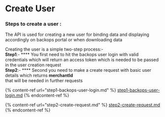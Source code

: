 # Create User

### Steps to create a user :&#x20;

The API is used for creating a new user for binding data and displaying accordingly on backops portal or when downloading data

Creating the user is a simple two-step process:- \
**Step1**:- **** You first need to hit the backops user login with valid credentials which will return an access token which is needed to be passed in the user creation request\
**Step2**:- **** Second you need to make a create request with basic user details which returns **merchantId**\
that will be needed in further requests

{% content-ref url="step1-backops-user-login.md" %}
[step1-backops-user-login.md](step1-backops-user-login.md)
{% endcontent-ref %}

{% content-ref url="step2-create-request.md" %}
[step2-create-request.md](step2-create-request.md)
{% endcontent-ref %}



